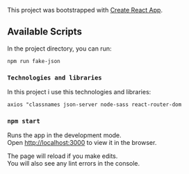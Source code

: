 This project was bootstrapped with [Create React App](https://github.com/facebook/create-react-app).

## Available Scripts

In the project directory, you can run:

`npm run fake-json`


### `Technologies and libraries`

In this project i use this technologies and libraries:

`axios
"classnames
json-server
node-sass
react-router-dom`

### `npm start`

Runs the app in the development mode.<br />
Open [http://localhost:3000](http://localhost:3000) to view it in the browser.

The page will reload if you make edits.<br />
You will also see any lint errors in the console.


